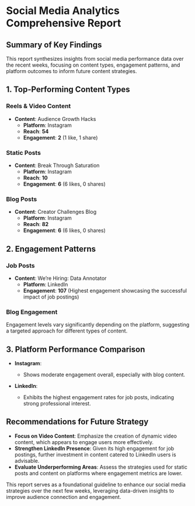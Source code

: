 # Social Media Analytics Comprehensive Report

## Summary of Key Findings

This report synthesizes insights from social media performance data over the recent weeks, focusing on content types, engagement patterns, and platform outcomes to inform future content strategies.

## 1. Top-Performing Content Types

### Reels & Video Content
- **Content**: Audience Growth Hacks
  - **Platform**: Instagram
  - **Reach**: **54**
  - **Engagement**: **2** (1 like, 1 share)

### Static Posts
- **Content**: Break Through Saturation
  - **Platform**: Instagram
  - **Reach**: **10**
  - **Engagement**: **6** (6 likes, 0 shares)

### Blog Posts
- **Content**: Creator Challenges Blog
  - **Platform**: Instagram
  - **Reach**: **82**
  - **Engagement**: **6** (6 likes, 0 shares)

## 2. Engagement Patterns

### Job Posts
- **Content**: We’re Hiring: Data Annotator
  - **Platform**: LinkedIn
  - **Engagement**: **107** (Highest engagement showcasing the successful impact of job postings)

### Blog Engagement
Engagement levels vary significantly depending on the platform, suggesting a targeted approach for different types of content. 

## 3. Platform Performance Comparison

- **Instagram**: 
  - Shows moderate engagement overall, especially with blog content.
  
- **LinkedIn**: 
  - Exhibits the highest engagement rates for job posts, indicating strong professional interest.

## Recommendations for Future Strategy

- **Focus on Video Content**: Emphasize the creation of dynamic video content, which appears to engage users more effectively.
- **Strengthen LinkedIn Presence**: Given its high engagement for job postings, further investment in content catered to LinkedIn users is advisable.
- **Evaluate Underperforming Areas**: Assess the strategies used for static posts and content on platforms where engagement metrics are lower.

This report serves as a foundational guideline to enhance our social media strategies over the next few weeks, leveraging data-driven insights to improve audience connection and engagement.